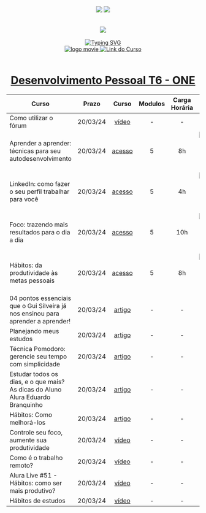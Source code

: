 <div align=center>
    <a href="https://github.com/Amanda-ribeiiro/ONE-T6/blob/main/L%C3%B3gica%20de%20Programa%C3%A7%C3%A3o/L%C3%B3gica%20de%20Programa%C3%A7%C3%A3o/HTML%20e%20CSS%20ambientes%20de%20desenvolvimento%20estrutura%20de%20arquivos%20e%20tags/README.md"><img src="https://img.shields.io/badge/Idioma-Portugu%C3%AAs-green"></a>
    <a href="https://github.com/Amanda-ribeiiro/ONE-T6/blob/main/L%C3%B3gica%20de%20Programa%C3%A7%C3%A3o/L%C3%B3gica%20de%20Programa%C3%A7%C3%A3o/HTML%20e%20CSS%20ambientes%20de%20desenvolvimento%20estrutura%20de%20arquivos%20e%20tags/README.en.md"><img src="https://img.shields.io/badge/Language-English-blue"></a>
</div>

<br>
<br>

<div align=center>
    <a href="https://cursos.alura.com.br/formacao-fase-selecao-one6" target="_blank">
        <img align="center"  src="https://github.com/Amanda-ribeiiro/ONE-T6/assets/108890154/6c5ed157-93cb-4487-85cc-075f06bf27c5">
    </a>
</div>

<br>

<div align=center>
  <a href="https://git.io/typing-svg"><img src="https://readme-typing-svg.herokuapp.com?font=Fira+Code&weight=700&size=27&pause=1000&color=5865F2&random=false&width=435&lines=Oracle+Next+Education+-+T6" alt="Typing SVG" />
  </a>
</div>


<div align="center">
    <a href="https://cursos.alura.com.br/dashboard" target="_blank">
        <img src="https://img.shields.io/badge/▶-2a2a2a?style=for-the-badge&logo=movie&logoColor=2a2a2a" target="_blank" alt="logo movie" />
        <img src="https://img.shields.io/badge/Acessar%20o%20Curso%20na%20Plataforma-DE8B36?style=for-the-badge" target="_blank" alt="Link do Curso" />
    </a>
</div>

<br>

<div align="center">
  <h1><a href="https://cursos.alura.com.br/formacao-desenvolvimento-pessoal-turma6-one">Desenvolvimento Pessoal T6 - ONE</a></h1>
      <table align="center">
        <thead>
          <tr>
            <th>Curso</th>
            <th>Prazo</th>
            <th>Curso</th>
            <th>Modulos</th>
            <th>Carga Horária</th>
            <th>Certificado</th>
          </tr>
        </thead>
        <tbody>
          <tr>
            <td>Como utilizar o fórum</td>
            <td align=center>20/03/24</td>
            <td align="center"><a href="https://www.youtube.com/watch?v=VljI7NbyVHE" target="_blank">vídeo</a></td>
            <td align="center">-</td>
            <td align="center">-</td>
            <td align="center">-</td>
          </tr>
          <tr>
            <td>Aprender a aprender: técnicas para seu autodesenvolvimento</td>
            <td align=center>20/03/24</td>
            <td align="center"><a href="https://cursos.alura.com.br/course/aprender-a-aprender-tecnicas-para-seu-autodesenvolvimento" target="_blank">acesso</a></td>
            <td align="center">5</td>
            <td align="center">8h</td>
            <td align="center">
                <a href="" target="_blank">
                    <img align="center" alt="Certificado: HTML e CSS: Classes, posicionamento e Flexbox" src="https://img.shields.io/badge/Certificado-A435F0?style=for-the-badge&link=">
                </a>
            </td>
          </tr>
          <tr>
            <td>LinkedIn: como fazer o seu perfil trabalhar para você</td>
            <td align=center>20/03/24</td>
            <td align="center"><a href="https://cursos.alura.com.br/course/linkedin-perfil-trabalhar-voce" target="_blank">acesso</a></td>
            <td align="center">5</td>
            <td align="center">4h</td>
            <td align="center">
                <a href="" target="_blank">
                    <img align="center" alt="Certificado: HTML e CSS: cabeçalho, footer e variáveis CSS " src="https://img.shields.io/badge/Certificado-A435F0?style=for-the-badge&link=">
                </a>
            </td>
          </tr>
          <tr>
            <td>Foco: trazendo mais resultados para o dia a dia</td>
            <td align=center>20/03/24</td>
            <td align="center"><a href="https://cursos.alura.com.br/course/foco-o-poder-do-habito-seu-dia-a-dia" target="_blank">acesso</a></td>
            <td align="center">5</td>
            <td align="center">10h</td>
            <td align="center">
                <a href="" target="_blank">
                    <img align="center" alt="Certificado: HTML e CSS: cabeçalho, footer e variáveis CSS " src="https://img.shields.io/badge/Certificado-A435F0?style=for-the-badge&link=">
                </a>
            </td>
          </tr>
          <tr>
            <td>Hábitos: da produtividade às metas pessoais</td>
            <td align=center>20/03/24</td>
            <td align="center"><a href="https://cursos.alura.com.br/course/habitos" target="_blank">acesso</a></td>
            <td align="center">5</td>
            <td align="center">8h</td>
            <td align="center">
                <a href="" target="_blank">
                    <img align="center" alt="Certificado: HTML e CSS: cabeçalho, footer e variáveis CSS " src="https://img.shields.io/badge/Certificado-A435F0?style=for-the-badge&link=">
                </a>
            </td>
          </tr>
          <tr>
            <td>04 pontos essenciais que o Gui Silveira já nos ensinou para aprender a aprender!</td>
            <td align=center>20/03/24</td>
            <td align="center"><a href="https://www.alura.com.br/artigos/04-dicas-do-gui-silveira-para-aprender-a-aprender?_gl=1*1jxfyji*_ga*MjA2MTQxMDE1MS4xNjg1MDQyNjc1*_ga_1EPWSW3PCS*MTcxMDM0NjIwNi42Mi4xLjE3MTAzNDYyMDcuMC4wLjA.*_fplc*RWlZWDhBSFVoclBPUmpVZUNDRXlhY25nZU5hT2o0TWpnYkpydzFWQ2NHV243cjE1M0hweWt4aXJmeG1NUTg2Z21qV21TNUpXem05eWVUV3AwU1c2bXhVVHg0JTJCNWViZ3ljNVUlMkZyRVdRaWpoOFdTYWNURHBxRURWNzFjaUEzQSUzRCUzRA.." target="_blank">artigo</a></td>
            <td align="center">-</td>
            <td align="center">-</td>
            <td align="center">-</td>
          </tr>
          <tr>
            <td>Planejando meus estudos</td>
            <td align=center>20/03/24</td>
            <td align="center"><a href="https://www.alura.com.br/artigos/planejando-meus-estudos?_gl=1*1jxfyji*_ga*MjA2MTQxMDE1MS4xNjg1MDQyNjc1*_ga_1EPWSW3PCS*MTcxMDM0NjIwNi42Mi4xLjE3MTAzNDYyMDcuMC4wLjA.*_fplc*RWlZWDhBSFVoclBPUmpVZUNDRXlhY25nZU5hT2o0TWpnYkpydzFWQ2NHV243cjE1M0hweWt4aXJmeG1NUTg2Z21qV21TNUpXem05eWVUV3AwU1c2bXhVVHg0JTJCNWViZ3ljNVUlMkZyRVdRaWpoOFdTYWNURHBxRURWNzFjaUEzQSUzRCUzRA.." target="_blank">artigo</a></td>
            <td align="center">-</td>
            <td align="center">-</td>
            <td align="center">-</td>
          </tr>
          <tr>
            <td>Técnica Pomodoro: gerencie seu tempo com simplicidade</td>
            <td align=center>20/03/24</td>
            <td align="center"><a href="https://www.alura.com.br/artigos/tecnica-pomodoro?_gl=1*yipjh*_ga*MjA2MTQxMDE1MS4xNjg1MDQyNjc1*_ga_1EPWSW3PCS*MTcxMDM0NjIwNi42Mi4xLjE3MTAzNDY4MjcuMC4wLjA.*_fplc*RWlZWDhBSFVoclBPUmpVZUNDRXlhY25nZU5hT2o0TWpnYkpydzFWQ2NHV243cjE1M0hweWt4aXJmeG1NUTg2Z21qV21TNUpXem05eWVUV3AwU1c2bXhVVHg0JTJCNWViZ3ljNVUlMkZyRVdRaWpoOFdTYWNURHBxRURWNzFjaUEzQSUzRCUzRA.." target="_blank">artigo</a></td>
            <td align="center">-</td>
            <td align="center">-</td>
            <td align="center">-</td>
          </tr>
          <tr>
            <td>Estudar todos os dias, e o que mais? As dicas do Aluno Alura Eduardo Branquinho</td>
            <td align=center>20/03/24</td>
            <td align="center"><a href="https://www.alura.com.br/artigos/estudar-todos-os-dias-e-o-que-mais-as-dicas-do-aluno-alura-eduardo-branquinho?_gl=1*13enycq*_ga*MjA2MTQxMDE1MS4xNjg1MDQyNjc1*_ga_1EPWSW3PCS*MTcxMDM0NjIwNi42Mi4xLjE3MTAzNDY4NDEuMC4wLjA.*_fplc*RWlZWDhBSFVoclBPUmpVZUNDRXlhY25nZU5hT2o0TWpnYkpydzFWQ2NHV243cjE1M0hweWt4aXJmeG1NUTg2Z21qV21TNUpXem05eWVUV3AwU1c2bXhVVHg0JTJCNWViZ3ljNVUlMkZyRVdRaWpoOFdTYWNURHBxRURWNzFjaUEzQSUzRCUzRA..">artigo</a></td>
            <td align="center">-</td>
            <td align="center">-</td>
            <td align="center">-</td>
          </tr>
          <tr>
            <td>Hábitos: Como melhorá-los</td>
            <td align=center>20/03/24</td>
            <td align="center"><a href="https://www.alura.com.br/artigos/habitos-como-melhora-los?_gl=1*13enycq*_ga*MjA2MTQxMDE1MS4xNjg1MDQyNjc1*_ga_1EPWSW3PCS*MTcxMDM0NjIwNi42Mi4xLjE3MTAzNDY4NDEuMC4wLjA.*_fplc*RWlZWDhBSFVoclBPUmpVZUNDRXlhY25nZU5hT2o0TWpnYkpydzFWQ2NHV243cjE1M0hweWt4aXJmeG1NUTg2Z21qV21TNUpXem05eWVUV3AwU1c2bXhVVHg0JTJCNWViZ3ljNVUlMkZyRVdRaWpoOFdTYWNURHBxRURWNzFjaUEzQSUzRCUzRA..">artigo</a></td>
            <td align="center">-</td>
            <td align="center">-</td>
            <td align="center">-</td>
          </tr>
          <tr>
            <td>Controle seu foco, aumente sua produtividade</td>
            <td align=center>20/03/24</td>
            <td align="center"><a href="https://www.youtube.com/watch?v=7FhnS4SLc4k&list=PLh2Y_pKOa4UcUMLyLDp8cw55WTjK2Ck5s&index=27">vídeo</a></td>
            <td align="center">-</td>
            <td align="center">-</td>
            <td align="center">-</td>
          </tr>
          <tr>
            <td>Como é o trabalho remoto?</td>
            <td align=center>20/03/24</td>
            <td align="center"><a href="https://www.youtube.com/watch?v=V0FuAukFSzc&t=6s">vídeo</a></td>
            <td align="center">-</td>
            <td align="center">-</td>
            <td align="center">-</td>
          </tr>
          <tr>
            <td>Alura Live #51 - Hábitos: como ser mais produtivo?</td>
            <td align=center>20/03/24</td>
            <td align="center"><a href="https://www.youtube.com/watch?v=yfcgz3Ivs6g">vídeo</a></td>
            <td align="center">-</td>
            <td align="center">-</td>
            <td align="center">-</td>
          </tr>
          <tr>
            <td>Hábitos de estudos</td>
            <td align=center>20/03/24</td>
            <td align="center"><a href="https://www.youtube.com/watch?v=a84Hd9c1_sw">vídeo</a></td>
            <td align="center">-</td>
            <td align="center">-</td>
            <td align="center">-</td>
          </tr>
        </tbody>
      </table>  
</div>




